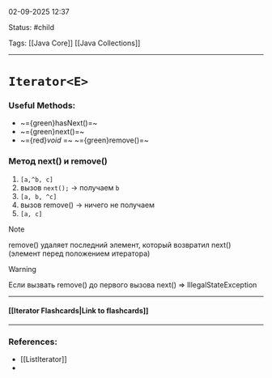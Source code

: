 
02-09-2025 12:37

Status: #child

Tags: [[Java Core]] [[Java Collections]]

---
# `Iterator<E>`


### Useful Methods:

- ~={green}hasNext()=~
- ~={green}next()=~
- ~={red}*void* =~ ~={green}remove()=~

### Метод next() и remove()

1. `[a,^b, c]` 
2. вызов `next();` -> получаем `b`
3. `[a, b, ^c]`
4. вызов remove() -> ничего не получаем
5. `[a, c]`

> [!note]
> remove() удаляет последний элемент, который возвратил next() (элемент перед положением итератора)

> [!warning]
> Если вызвать remove() до первого вызова next() => IllegalStateException



----
#### [[Iterator Flashcards|Link to flashcards]]



---
### References:

- [[ListIterator]]
- 